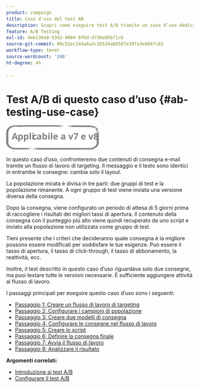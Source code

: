 ```yaml
---
product: campaign
title: Caso d'uso del test AB
description: Scopri come eseguire test A/B tramite un caso d’uso dedicato.
feature: A/B Testing
exl-id: 4eb139a0-5342-4084-9f6d-d736e05bf1c6
source-git-commit: 90c52ec144a6a3c1b534a80507e38fa3ed64fc83
workflow-type: tm+mt
source-wordcount: '246'
ht-degree: 4%

---
```


# Test A/B di questo caso d’uso {#ab-testing-use-case}

![](../../assets/common.svg)

In questo caso d’uso, confronteremo due contenuti di consegna e-mail tramite un flusso di lavoro di targeting. Il messaggio e il testo sono identici in entrambe le consegne: cambia solo il layout.

La popolazione mirata è divisa in tre parti: due gruppi di test e la popolazione rimanente. A ogni gruppo di test viene inviata una versione diversa della consegna.

Dopo la consegna, viene configurato un periodo di attesa di 5 giorni prima di raccogliere i risultati dei migliori tassi di apertura. Il contenuto della consegna con il punteggio più alto viene quindi recuperato da uno script e inviato alla popolazione non utilizzata come gruppo di test.

Tieni presente che i criteri che decideranno quale consegna è la migliore possono essere modificati per soddisfare le tue esigenze. Può essere il tasso di apertura, il tasso di click-through, il tasso di abbonamento, la reattività, ecc.

Inoltre, il test descritto in questo caso d’uso riguardava solo due consegne, ma puoi testare tutte le versioni necessarie. È sufficiente aggiungere attività al flusso di lavoro.

I passaggi principali per eseguire questo caso d’uso sono i seguenti:

* [Passaggio 1: Creare un flusso di lavoro di targeting](a-b-testing-uc-targeting-workflow.md)
* [Passaggio 2: Configurare i campioni di popolazione](a-b-testing-uc-population-samples.md)
* [Passaggio 3: Creare due modelli di consegna](a-b-testing-uc-delivery-templates.md)
* [Passaggio 4: Configurare le consegne nel flusso di lavoro](a-b-testing-uc-configuring-deliveries.md)
* [Passaggio 5: Creare lo script](a-b-testing-uc-script.md)
* [Passaggio 6: Definire la consegna finale](a-b-testing-uc-final-delivery.md)
* [Passaggio 7: Avvia il flusso di lavoro](a-b-testing-uc-start-workflow.md)
* [Passaggio 8: Analizzare il risultato](a-b-testing-uc-analyzing.md)

**Argomenti correlati:**

* [Introduzione ai test A/B](get-started-a-b-testing.md)
* [Configurare il test A/B](configuring-a-b-testing.md)
